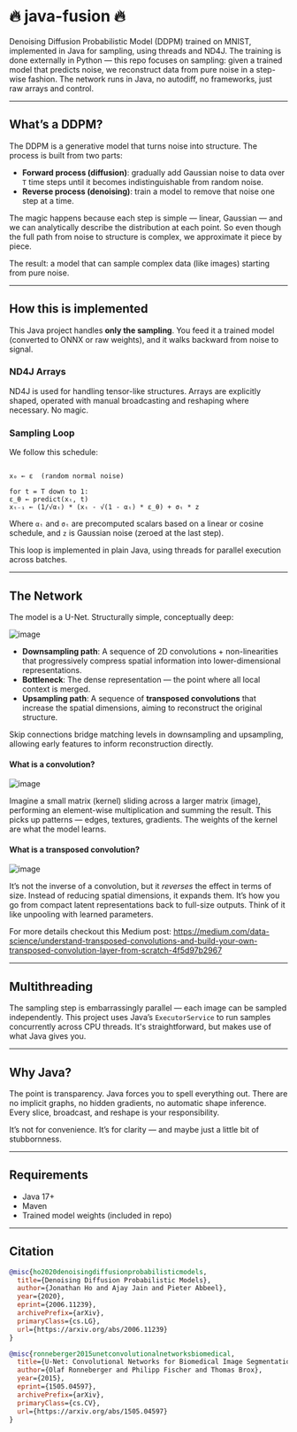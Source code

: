 # 🔥 java-fusion 🔥
Denoising Diffusion Probabilistic Model (DDPM) trained on MNIST, implemented in Java for sampling, using threads and ND4J. The training is done externally in Python — this repo focuses on sampling: given a trained model that predicts noise, we reconstruct data from pure noise in a step-wise fashion. The network runs in Java, no autodiff, no frameworks, just raw arrays and control.

---

## What’s a DDPM?

The DDPM is a generative model that turns noise into structure. The process is built from two parts:

- **Forward process (diffusion)**: gradually add Gaussian noise to data over `T` time steps until it becomes indistinguishable from random noise.
- **Reverse process (denoising)**: train a model to remove that noise one step at a time.

The magic happens because each step is simple — linear, Gaussian — and we can analytically describe the distribution at each point. So even though the full path from noise to structure is complex, we approximate it piece by piece.

The result: a model that can sample complex data (like images) starting from pure noise.

---

## How this is implemented

This Java project handles **only the sampling**. You feed it a trained model (converted to ONNX or raw weights), and it walks backward from noise to signal.

### ND4J Arrays

ND4J is used for handling tensor-like structures. Arrays are explicitly shaped, operated with manual broadcasting and reshaping where necessary. No magic.

### Sampling Loop

We follow this schedule:

```

x₀ ← ε  (random normal noise)

for t = T down to 1:
ε_θ ← predict(xₜ, t)
xₜ₋₁ ← (1/√αₜ) * (xₜ - √(1 - αₜ) * ε_θ) + σₜ * z

```

Where `αₜ` and `σₜ` are precomputed scalars based on a linear or cosine schedule, and `z` is Gaussian noise (zeroed at the last step).

This loop is implemented in plain Java, using threads for parallel execution across batches.

---

## The Network

The model is a U-Net. Structurally simple, conceptually deep:

![image](https://github.com/user-attachments/assets/bf2cb21a-b772-4424-b958-428f16848a29)


- **Downsampling path**: A sequence of 2D convolutions + non-linearities that progressively compress spatial information into lower-dimensional representations.
- **Bottleneck**: The dense representation — the point where all local context is merged.
- **Upsampling path**: A sequence of **transposed convolutions** that increase the spatial dimensions, aiming to reconstruct the original structure.

Skip connections bridge matching levels in downsampling and upsampling, allowing early features to inform reconstruction directly.

#### What is a convolution?

![image](https://github.com/user-attachments/assets/0166f614-ad8e-4b73-9262-f0870e31a5fc)

Imagine a small matrix (kernel) sliding across a larger matrix (image), performing an element-wise multiplication and summing the result. This picks up patterns — edges, textures, gradients. The weights of the kernel are what the model learns.

#### What is a transposed convolution?

![image](https://github.com/user-attachments/assets/34bf05f4-2b5c-43b9-b7a3-9e330856b3b4)

It’s not the inverse of a convolution, but it *reverses* the effect in terms of size. Instead of reducing spatial dimensions, it expands them. It’s how you go from compact latent representations back to full-size outputs. Think of it like unpooling with learned parameters.

For more details checkout this Medium post: https://medium.com/data-science/understand-transposed-convolutions-and-build-your-own-transposed-convolution-layer-from-scratch-4f5d97b2967

---

## Multithreading

The sampling step is embarrassingly parallel — each image can be sampled independently. This project uses Java’s `ExecutorService` to run samples concurrently across CPU threads. It's straightforward, but makes use of what Java gives you.

---

## Why Java?

The point is transparency. Java forces you to spell everything out. There are no implicit graphs, no hidden gradients, no automatic shape inference. Every slice, broadcast, and reshape is your responsibility.

It’s not for convenience. It’s for clarity — and maybe just a little bit of stubbornness.

---

## Requirements

- Java 17+
- Maven
- Trained model weights (included in repo)

---

## Citation

```bibtex
@misc{ho2020denoisingdiffusionprobabilisticmodels,
  title={Denoising Diffusion Probabilistic Models}, 
  author={Jonathan Ho and Ajay Jain and Pieter Abbeel},
  year={2020},
  eprint={2006.11239},
  archivePrefix={arXiv},
  primaryClass={cs.LG},
  url={https://arxiv.org/abs/2006.11239}
}

@misc{ronneberger2015unetconvolutionalnetworksbiomedical,
  title={U-Net: Convolutional Networks for Biomedical Image Segmentation}, 
  author={Olaf Ronneberger and Philipp Fischer and Thomas Brox},
  year={2015},
  eprint={1505.04597},
  archivePrefix={arXiv},
  primaryClass={cs.CV},
  url={https://arxiv.org/abs/1505.04597}
}
